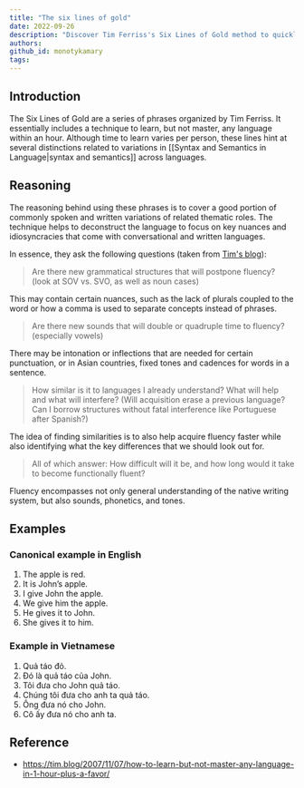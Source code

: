 ```yaml
---
title: "The six lines of gold"
date: 2022-09-26
description: "Discover Tim Ferriss's Six Lines of Gold method to quickly learn key language structures and common phrases, helping you grasp syntax, semantics, and fluency basics in just one hour."
authors: 
github_id: monotykamary
tags: 
---
```


## Introduction

The Six Lines of Gold are a series of phrases organized by Tim Ferriss. It essentially includes a technique to learn, but not master, any language within an hour. Although time to learn varies per person, these lines hint at several distinctions related to variations in [[Syntax and Semantics in Language|syntax and semantics]] across languages.

## Reasoning

The reasoning behind using these phrases is to cover a good portion of commonly spoken and written variations of related thematic roles. The technique helps to deconstruct the language to focus on key nuances and idiosyncracies that come with conversational and written languages.

In essence, they ask the following questions (taken from [Tim's blog](https://tim.blog/2007/11/07/how-to-learn-but-not-master-any-language-in-1-hour-plus-a-favor/)):

> Are there new grammatical structures that will postpone fluency? (look at SOV vs. SVO, as well as noun cases)

This may contain certain nuances, such as the lack of plurals coupled to the word or how a comma is used to separate concepts instead of phrases.

> Are there new sounds that will double or quadruple time to fluency? (especially vowels)

There may be intonation or inflections that are needed for certain punctuation, or in Asian countries, fixed tones and cadences for words in a sentence.

> How similar is it to languages I already understand? What will help and what will interfere? (Will acquisition erase a previous language? Can I borrow structures without fatal interference like Portuguese after Spanish?)

The idea of finding similarities is to also help acquire fluency faster while also identifying what the key differences that we should look out for.

> All of which answer: How difficult will it be, and how long would it take to become functionally fluent?

Fluency encompasses not only general understanding of the native writing system, but also sounds, phonetics, and tones.

## Examples

### Canonical example in English

1. The apple is red.
2. It is John’s apple.
3. I give John the apple.
4. We give him the apple.
5. He gives it to John.
6. She gives it to him.

### Example in Vietnamese

1. Quả táo đỏ.
2. Đó là quả táo của John.
3. Tôi đưa cho John quả táo.
4. Chúng tôi đưa cho anh ta quả táo.
5. Ông đưa nó cho John.
6. Cô ấy đưa nó cho anh ta.

## Reference

- https://tim.blog/2007/11/07/how-to-learn-but-not-master-any-language-in-1-hour-plus-a-favor/
